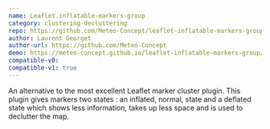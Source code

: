 ```yaml
---
name: Leaflet.inflatable-markers-group
category: clustering-decluttering
repo: https://github.com/Meteo-Concept/leaflet-inflatable-markers-group
author: Laurent Georget
author-url: https://github.com/Meteo-Concept
demo: https://meteo-concept.github.io/leaflet-inflatable-markers-group/
compatible-v0:
compatible-v1: true
---
```


An alternative to the most excellent Leaflet marker cluster plugin.
This plugin gives markers two states : an inflated, normal, state and a deflated
state which shows less information, takes up less space and is used to declutter
the map.
